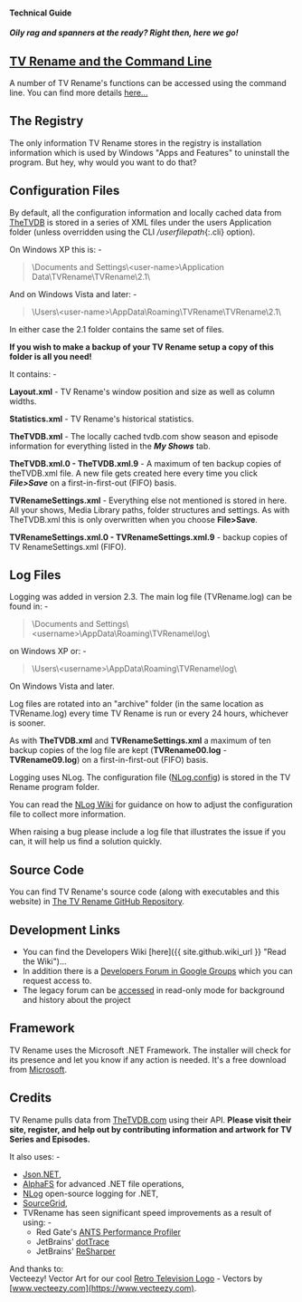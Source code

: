 #### Technical Guide
***Oily rag and spanners at the ready? Right then, here we go!***

## [TV Rename and the Command&nbsp;Line](cmd-line "Read about Command Line functionality")
A number of TV Rename's functions can be accessed using the command line. You can find more details [here...](cmd-line "Read about Command Line functionality")

## The Registry
The only information TV Rename stores in the registry is installation information which is used by Windows "Apps and Features" to uninstall the program. But hey, why would you want to do that?

## Configuration Files
By default, all the configuration information and locally cached data from [TheTVDB](http://thetvdb.com "Visit TheTVDB.com") is stored in a series of XML files under the users Application folder (unless overridden using the CLI */userfilepath*{:.cli} option).

On Windows XP this is: -

> \\Documents and Settings\\\<user-name\>\\Application Data\\TVRename\\TVRename\\2.1\\

And on Windows Vista and later: -

> \\Users\\\<user-name\>\\AppData\\Roaming\\TVRename\\TVRename\\2.1\\

In either case the 2.1 folder contains the same set of files.

**If you wish to make a backup of your TV Rename setup a copy of this folder is all you need!**

It contains: -

**Layout.xml** - TV Rename's window position and size as well as column widths.

**Statistics.xml** - TV Rename's historical statistics.

**TheTVDB.xml** - The locally cached tvdb.com show season and episode information for everything listed in the ***My Shows*** tab.

**TheTVDB.xml.0 - TheTVDB.xml.9** - A maximum of ten backup copies of theTVDB.xml file. A new file gets created here every time you click ***File>Save*** on a first-in-first-out (FIFO) basis.

**TVRenameSettings.xml** - Everything else not mentioned is stored in here. All your shows, Media Library paths, folder structures and settings. As with TheTVDB.xml this is only overwritten when you choose **File>Save**.

**TVRenameSettings.xml.0 - TVRenameSettings.xml.9** - backup copies of TV RenameSettings.xml (FIFO).

## Log Files
Logging was added in version 2.3. The main log file (TVRename.log) can be found in: -
> \\Documents and Settings\\\<username\>\\AppData\\Roaming\\TVRename\\log\\

on Windows XP or: -

> \\Users\\\<username\>\\AppData\\Roaming\\TVRename\\log\\

On Windows Vista and later.

Log files are rotated into an "archive" folder (in the same location as TVRename.log) every time TV Rename is run or every 24 hours, whichever is sooner.

As with **TheTVDB.xml** and **TVRenameSettings.xml** a maximum of ten backup copies of the log file are kept (**TVRename00.log** - **TVRename09.log**) on a first-in-first-out (FIFO) basis.

Logging uses NLog. The configuration file ([NLog.config](https://github.com/TV-Rename/tvrename/blob/master/TVRename%23/NLog.config "Look at NLog.config in the TV-Rename Repo")) is stored in the TV Rename program folder.

You can read the [NLog Wiki](https://github.com/nlog/NLog/wiki/Configuration-file "Visit the NLog Wiki") for guidance on how to adjust the configuration file to collect more information.

When raising a bug please include a log file that illustrates the issue if you can, it will help us find a solution quickly.

## Source Code
You can find TV Rename's source code (along with executables and this website) in [The TV Rename GitHub Repository](https://github.com/TV-Rename/tvrename "Visit The repository").

## Development Links
 * You can find the Developers Wiki [here]({{ site.github.wiki_url }} "Read the Wiki")...
 * In addition there is a [Developers Forum in Google Groups](https://groups.google.com/forum/#!forum/tv-rename-development) which you can request access to. 
 * The legacy forum can be [accessed](http://old.tvrename.com/bbold/) in read-only mode for background and history about the project


## Framework
TV Rename uses the Microsoft .NET Framework. The installer will check for its presence and let you know if any action is needed. It's a free download from [Microsoft](https://www.microsoft.com/net/download/windows "Get .NET").

## Credits
TV Rename pulls data from [TheTVDB.com](http://thetvdb.com/ "Visit TheTVDB.com") using their API. **Please visit their site, register, and help out by contributing information and artwork for TV Series and Episodes.**

It also uses: -
* [Json.NET](https://www.newtonsoft.com/json),
* [AlphaFS](http://alphafs.alphaleonis.com/) for advanced .NET file operations,
* [NLog](http://nlog-project.org/) open-source logging for .NET,
* [SourceGrid](https://sourcegrid.codeplex.com/),
* TVRename has seen significant speed improvements as a result of using: -
  * Red Gate's [ANTS Performance Profiler](https://www.red-gate.com/products/dotnet-development/ants-performance-profiler/ "Visit ANTS Performance Profiler pages")
  * JetBrains' [dotTrace](https://www.jetbrains.com/profiler  "Visit the Jetbrains Profiler pages")
  * JetBrains' [ReSharper](https://www.jetbrains.com/resharper "Visit the Jetbrains Resharper pages")

And thanks to:<br />
Vecteezy! Vector Art for our cool [Retro Television Logo](https://www.vecteezy.com/vector-art/73089-retro-television) - Vectors by [www.vecteezy.com](https://www.vecteezy.com).

